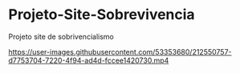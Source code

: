 # Projeto-Site-Sobrevivencia
Projeto site de sobrivencialismo  


https://user-images.githubusercontent.com/53353680/212550757-d7753704-7220-4f94-ad4d-fccee1420730.mp4

